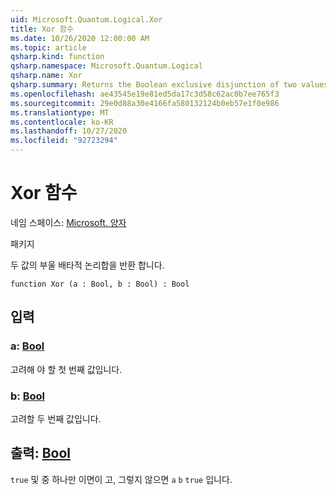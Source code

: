 ```yaml
---
uid: Microsoft.Quantum.Logical.Xor
title: Xor 함수
ms.date: 10/26/2020 12:00:00 AM
ms.topic: article
qsharp.kind: function
qsharp.namespace: Microsoft.Quantum.Logical
qsharp.name: Xor
qsharp.summary: Returns the Boolean exclusive disjunction of two values.
ms.openlocfilehash: ae43545e19e81ed5da17c3d58c62ac0b7ee765f3
ms.sourcegitcommit: 29e0d88a30e4166fa580132124b0eb57e1f0e986
ms.translationtype: MT
ms.contentlocale: ko-KR
ms.lasthandoff: 10/27/2020
ms.locfileid: "92723294"
---
```

# <a name="xor-function"></a>Xor 함수

네임 스페이스: [Microsoft. 양자](xref:Microsoft.Quantum.Logical)

패키지 [](https://nuget.org/packages/)


두 값의 부울 배타적 논리합을 반환 합니다.

```qsharp
function Xor (a : Bool, b : Bool) : Bool
```


## <a name="input"></a>입력

### <a name="a--bool"></a>a: [Bool](xref:microsoft.quantum.lang-ref.bool)

고려해 야 할 첫 번째 값입니다.


### <a name="b--bool"></a>b: [Bool](xref:microsoft.quantum.lang-ref.bool)

고려할 두 번째 값입니다.



## <a name="output--bool"></a>출력: [Bool](xref:microsoft.quantum.lang-ref.bool)

`true` 및 중 하나만 이면이 고, 그렇지 않으면 `a` `b` `true` 입니다.